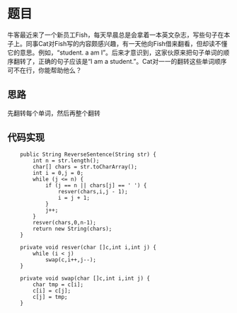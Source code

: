 # 题目

牛客最近来了一个新员工Fish，每天早晨总是会拿着一本英文杂志，写些句子在本子上。同事Cat对Fish写的内容颇感兴趣，有一天他向Fish借来翻看，但却读不懂它的意思。例如，“student. a am I”。后来才意识到，这家伙原来把句子单词的顺序翻转了，正确的句子应该是“I am a student.”。Cat对一一的翻转这些单词顺序可不在行，你能帮助他么？

## 思路

先翻转每个单词，然后再整个翻转

## 代码实现


```
    public String ReverseSentence(String str) {
        int n = str.length();
        char[] chars = str.toCharArray();
        int i = 0,j = 0;
        while (j <= n) {
            if (j == n || chars[j] == ' ') {
                resver(chars,i,j - 1);
                i = j + 1;
            }
            j++;
        }
        resver(chars,0,n-1);
        return new String(chars);
    }
    
    private void resver(char []c,int i,int j) {
        while (i < j)
            swap(c,i++,j--);
    }
    
    private void swap(char []c,int i,int j) {
        char tmp = c[i];
        c[i] = c[j];
        c[j] = tmp;
    }
```

